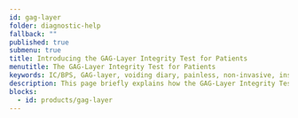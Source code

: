 ```yaml
---
id: gag-layer
folder: diagnostic-help
fallback: ""
published: true
submenu: true
title: Introducing the GAG-Layer Integrity Test for Patients
menutitle: The GAG-Layer Integrity Test for Patients
keywords: IC/BPS, GAG-layer, voiding diary, painless, non-invasive, instructions
description: This page briefly explains how the GAG-Layer Integrity Test works and how patients can perform it on their own. The test is a voiding diary, thus, non-invasive and painless.
blocks:
  - id: products/gag-layer
---
```

